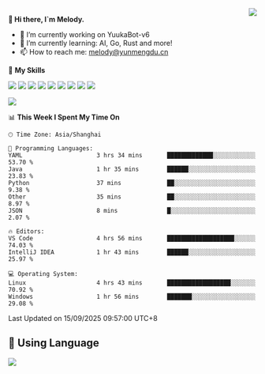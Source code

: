 <a href="#">
  <img align="right" src="https://github-readme-stats.vercel.app/api?username=melodyyuuka&count_private=true&show_icons=true" />
</a>

**👋 Hi there, I`m Melody.**

- 🔭 I’m currently working on YuukaBot-v6
- 🌱 I’m currently learning: AI, Go, Rust and more!
- 📫 How to reach me: melody@yunmengdu.cn

🌟 **My Skills** 

![](https://img.shields.io/badge/-Python-3e74a2?style=flat-square&logo=Python&logoColor=fff)
![](https://img.shields.io/badge/-Java-007396?style=flat-square&logo=OpenJDK&logoColor=fff)
![](https://img.shields.io/badge/-Node.js-339933?style=flat-square&logo=Node.js&logoColor=fff)
![](https://img.shields.io/badge/-Git-f05032?style=flat-square&logo=git&logoColor=fff)
![](https://img.shields.io/badge/-PostgreSQL-4169e1?style=flat-square&logo=PostgreSQL&logoColor=fff)
![](https://img.shields.io/badge/-Rust-000000?style=flat-square&logo=rust&logoColor=fff)
![](https://img.shields.io/badge/-VSCode-007acc?style=flat-square&logo=Visual-Studio-Code&logoColor=fff)
![](https://img.shields.io/badge/-FastAPI-009688?style=flat-square&logo=FastAPI&logoColor=fff)
![](https://img.shields.io/badge/-Linux-000000?style=flat-square&logo=Linux&logoColor=fff)


![](https://wakatime.com/badge/user/fa6dc0e2-47c5-4d2d-ae45-69fec6f2122c.svg)

<!--START_SECTION:waka-->
📊 **This Week I Spent My Time On** 

```text
🕑︎ Time Zone: Asia/Shanghai

💬 Programming Languages: 
YAML                     3 hrs 34 mins       █████████████░░░░░░░░░░░░   53.70 % 
Java                     1 hr 35 mins        ██████░░░░░░░░░░░░░░░░░░░   23.83 % 
Python                   37 mins             ██░░░░░░░░░░░░░░░░░░░░░░░    9.38 % 
Other                    35 mins             ██░░░░░░░░░░░░░░░░░░░░░░░    8.97 % 
JSON                     8 mins              █░░░░░░░░░░░░░░░░░░░░░░░░    2.07 % 

🔥 Editors: 
VS Code                  4 hrs 56 mins       ███████████████████░░░░░░   74.03 % 
IntelliJ IDEA            1 hr 43 mins        ██████░░░░░░░░░░░░░░░░░░░   25.97 % 

💻 Operating System: 
Linux                    4 hrs 43 mins       ██████████████████░░░░░░░   70.92 % 
Windows                  1 hr 56 mins        ███████░░░░░░░░░░░░░░░░░░   29.08 % 
```


 Last Updated on 15/09/2025 09:57:00 UTC+8
<!--END_SECTION:waka-->

## 🥰 **Using Language**

![](https://github-readme-stats.vercel.app/api/wakatime?username=MelodyYuyuko&layout=compact&hide_border=true)
